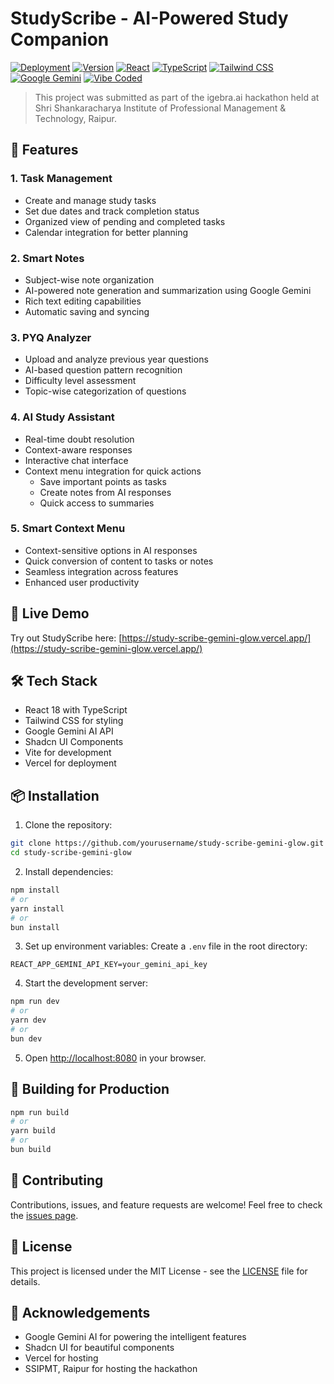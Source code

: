 # StudyScribe - AI-Powered Study Companion

[![Deployment](https://img.shields.io/badge/deployment-vercel-black?style=flat-square&logo=vercel)](https://study-scribe.vercel.app/)
[![Version](https://img.shields.io/badge/version-1.5.0-blue?style=flat-square)](package.json)
[![React](https://img.shields.io/badge/react-18.3.1-61DAFB?style=flat-square&logo=react)](package.json)
[![TypeScript](https://img.shields.io/badge/typescript-5.5.3-3178C6?style=flat-square&logo=typescript)](package.json)
[![Tailwind CSS](https://img.shields.io/badge/tailwindcss-3.4.11-38B2AC?style=flat-square&logo=tailwind-css)](package.json)
[![Google Gemini](https://img.shields.io/badge/AI-Google%20Gemini-blue?style=flat-square&logo=google)](package.json)
[![Vibe Coded](https://img.shields.io/badge/Vibe%20Coded-%E2%9C%A8-8A2BE2?style=flat-square)](https://github.com/yourusername/study-scribe-gemini-glow)

> This project was submitted as part of the igebra.ai hackathon held at Shri Shankaracharya Institute of Professional Management & Technology, Raipur.

## 🌟 Features

### 1. Task Management

- Create and manage study tasks
- Set due dates and track completion status
- Organized view of pending and completed tasks
- Calendar integration for better planning

### 2. Smart Notes

- Subject-wise note organization
- AI-powered note generation and summarization using Google Gemini
- Rich text editing capabilities
- Automatic saving and syncing

### 3. PYQ Analyzer

- Upload and analyze previous year questions
- AI-based question pattern recognition
- Difficulty level assessment
- Topic-wise categorization of questions

### 4. AI Study Assistant

- Real-time doubt resolution
- Context-aware responses
- Interactive chat interface
- Context menu integration for quick actions
  - Save important points as tasks
  - Create notes from AI responses
  - Quick access to summaries

### 5. Smart Context Menu

- Context-sensitive options in AI responses
- Quick conversion of content to tasks or notes
- Seamless integration across features
- Enhanced user productivity

## 🚀 Live Demo

Try out StudyScribe here: [https://study-scribe-gemini-glow.vercel.app/](https://study-scribe-gemini-glow.vercel.app/)

## 🛠️ Tech Stack

- React 18 with TypeScript
- Tailwind CSS for styling
- Google Gemini AI API
- Shadcn UI Components
- Vite for development
- Vercel for deployment

## 📦 Installation

1. Clone the repository:

```bash
git clone https://github.com/yourusername/study-scribe-gemini-glow.git
cd study-scribe-gemini-glow
```

2. Install dependencies:

```bash
npm install
# or
yarn install
# or
bun install
```

3. Set up environment variables:
   Create a `.env` file in the root directory:

```env
REACT_APP_GEMINI_API_KEY=your_gemini_api_key
```

4. Start the development server:

```bash
npm run dev
# or
yarn dev
# or
bun dev
```

5. Open [http://localhost:8080](http://localhost:8080) in your browser.

## 🔧 Building for Production

```bash
npm run build
# or
yarn build
# or
bun build
```

## 🤝 Contributing

Contributions, issues, and feature requests are welcome! Feel free to check the [issues page](https://github.com/yourusername/study-scribe-gemini-glow/issues).

## 📝 License

This project is licensed under the MIT License - see the [LICENSE](LICENSE) file for details.

## 🙏 Acknowledgements

- Google Gemini AI for powering the intelligent features
- Shadcn UI for beautiful components
- Vercel for hosting
- SSIPMT, Raipur for hosting the hackathon
